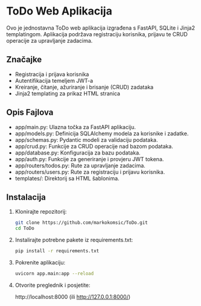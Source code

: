 # ToDo Web Aplikacija

Ovo je jednostavna ToDo web aplikacija izgrađena s FastAPI, SQLite i Jinja2 templatingom. Aplikacija podržava registraciju korisnika, prijavu te CRUD operacije za upravljanje zadacima.

## Značajke

- Registracija i prijava korisnika
- Autentifikacija temeljem JWT-a
- Kreiranje, čitanje, ažuriranje i brisanje (CRUD) zadataka
- Jinja2 templating za prikaz HTML stranica

## Opis Fajlova

- app/main.py: Ulazna točka za FastAPI aplikaciju.
- app/models.py: Definicija SQLAlchemy modela za korisnike i zadatke.
- app/schemas.py: Pydantic modeli za validaciju podataka.
- app/crud.py: Funkcije za CRUD operacije nad bazom podataka.
- app/database.py: Konfiguracija za bazu podataka.
- app/auth.py: Funkcije za generiranje i provjeru JWT tokena.
- app/routers/todos.py: Rute za upravljanje zadacima.
- app/routers/users.py: Rute za registraciju i prijavu korisnika.
- templates/: Direktorij sa HTML šablonima.

## Instalacija

1. Klonirajte repozitorij:

   ```bash
   git clone https://github.com/markokomsic/ToDo.git
   cd ToDo   
   
2. Instalirajte potrebne pakete iz requirements.txt:

    ```bash
   pip install -r requirements.txt
   
3. Pokrenite aplikaciju:
    ```bash
   uvicorn app.main:app --reload

4. Otvorite preglednik i posjetite: 
   
   http://localhost:8000 (ili http://127.0.0.1:8000/)



   

